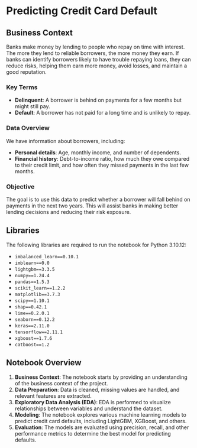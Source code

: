 # Predicting Credit Card Default

## Business Context

Banks make money by lending to people who repay on time with interest. The more they lend to reliable borrowers, the more money they earn. If banks can identify borrowers likely to have trouble repaying loans, they can reduce risks, helping them earn more money, avoid losses, and maintain a good reputation.

### Key Terms
- **Delinquent**: A borrower is behind on payments for a few months but might still pay.
- **Default**: A borrower has not paid for a long time and is unlikely to repay.

### Data Overview

We have information about borrowers, including:
- **Personal details**: Age, monthly income, and number of dependents.
- **Financial history**: Debt-to-income ratio, how much they owe compared to their credit limit, and how often they missed payments in the last few months.

### Objective

The goal is to use this data to predict whether a borrower will fall behind on payments in the next two years. This will assist banks in making better lending decisions and reducing their risk exposure.

## Libraries

The following libraries are required to run the notebook for Python 3.10.12:

- `imbalanced_learn==0.10.1`
- `imblearn==0.0`
- `lightgbm==3.3.5`
- `numpy==1.24.4`
- `pandas==1.5.3`
- `scikit_learn==1.2.2`
- `matplotlib==3.7.3`
- `scipy==1.10.1`
- `shap==0.42.1`
- `lime==0.2.0.1`
- `seaborn==0.12.2`
- `keras==2.11.0`
- `tensorflow==2.11.1`
- `xgboost==1.7.6`
- `catboost==1.2`

## Notebook Overview

1. **Business Context**: The notebook starts by providing an understanding of the business context of the project.
2. **Data Preparation**: Data is cleaned, missing values are handled, and relevant features are extracted.
3. **Exploratory Data Analysis (EDA)**: EDA is performed to visualize relationships between variables and understand the dataset.
4. **Modeling**: The notebook explores various machine learning models to predict credit card defaults, including LightGBM, XGBoost, and others.
5. **Evaluation**: The models are evaluated using precision, recall, and other performance metrics to determine the best model for predicting defaults.
